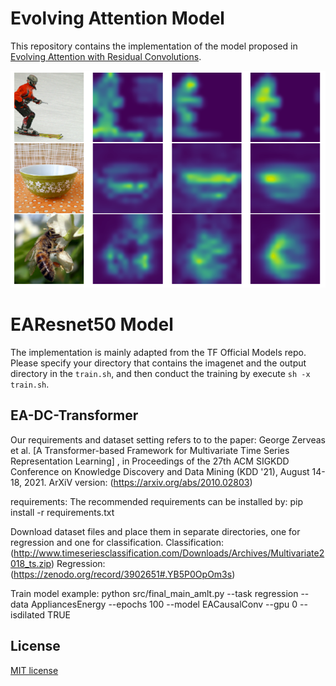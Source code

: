 # Evolving Attention Model

This repository contains the implementation of the model proposed in [Evolving Attention with Residual Convolutions](https://arxiv.org/pdf/2102.12895.pdf).

![Evolving Attention](EvolvingAttention.png)

# EAResnet50 Model

The implementation is mainly adapted from the TF Official Models repo. Please specify your directory that contains the imagenet and the output directory in the `train.sh`, and then conduct the training by execute `sh -x train.sh`.

## EA-DC-Transformer
Our requirements and dataset setting refers to to the paper: George Zerveas et al. [A Transformer-based Framework for Multivariate Time Series Representation Learning] , in Proceedings of the 27th ACM SIGKDD Conference on Knowledge Discovery and Data Mining (KDD '21), August 14-18, 2021. ArXiV version: (https://arxiv.org/abs/2010.02803)

requirements: The recommended requirements can be installed by: pip install -r requirements.txt

Download dataset files and place them in separate directories, one for regression and one for classification.
Classification: (http://www.timeseriesclassification.com/Downloads/Archives/Multivariate2018_ts.zip)
Regression: (https://zenodo.org/record/3902651#.YB5P0OpOm3s)

Train model example:
  python src/final_main_amlt.py --task regression --data AppliancesEnergy --epochs 100 --model EACausalConv --gpu 0 --isdilated TRUE 

## License

[MIT license](LICENSE)
